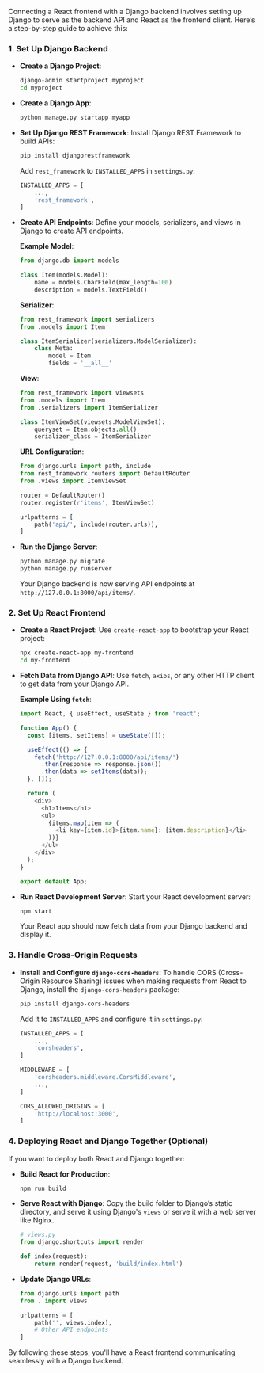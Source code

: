 Connecting a React frontend with a Django backend involves setting up Django to serve as the backend API and React as the frontend client. Here’s a step-by-step guide to achieve this:

### 1. **Set Up Django Backend**
   - **Create a Django Project**: 
     ```bash
     django-admin startproject myproject
     cd myproject
     ```
   - **Create a Django App**:
     ```bash
     python manage.py startapp myapp
     ```
   - **Set Up Django REST Framework**:
     Install Django REST Framework to build APIs:
     ```bash
     pip install djangorestframework
     ```
     Add `rest_framework` to `INSTALLED_APPS` in `settings.py`:
     ```python
     INSTALLED_APPS = [
         ...,
         'rest_framework',
     ]
     ```
   - **Create API Endpoints**:
     Define your models, serializers, and views in Django to create API endpoints.

     **Example Model**:
     ```python
     from django.db import models

     class Item(models.Model):
         name = models.CharField(max_length=100)
         description = models.TextField()
     ```

     **Serializer**:
     ```python
     from rest_framework import serializers
     from .models import Item

     class ItemSerializer(serializers.ModelSerializer):
         class Meta:
             model = Item
             fields = '__all__'
     ```

     **View**:
     ```python
     from rest_framework import viewsets
     from .models import Item
     from .serializers import ItemSerializer

     class ItemViewSet(viewsets.ModelViewSet):
         queryset = Item.objects.all()
         serializer_class = ItemSerializer
     ```

     **URL Configuration**:
     ```python
     from django.urls import path, include
     from rest_framework.routers import DefaultRouter
     from .views import ItemViewSet

     router = DefaultRouter()
     router.register(r'items', ItemViewSet)

     urlpatterns = [
         path('api/', include(router.urls)),
     ]
     ```

   - **Run the Django Server**:
     ```bash
     python manage.py migrate
     python manage.py runserver
     ```
     Your Django backend is now serving API endpoints at `http://127.0.0.1:8000/api/items/`.

### 2. **Set Up React Frontend**
   - **Create a React Project**:
     Use `create-react-app` to bootstrap your React project:
     ```bash
     npx create-react-app my-frontend
     cd my-frontend
     ```

   - **Fetch Data from Django API**:
     Use `fetch`, `axios`, or any other HTTP client to get data from your Django API.

     **Example Using `fetch`**:
     ```javascript
     import React, { useEffect, useState } from 'react';

     function App() {
       const [items, setItems] = useState([]);

       useEffect(() => {
         fetch('http://127.0.0.1:8000/api/items/')
           .then(response => response.json())
           .then(data => setItems(data));
       }, []);

       return (
         <div>
           <h1>Items</h1>
           <ul>
             {items.map(item => (
               <li key={item.id}>{item.name}: {item.description}</li>
             ))}
           </ul>
         </div>
       );
     }

     export default App;
     ```

   - **Run React Development Server**:
     Start your React development server:
     ```bash
     npm start
     ```
     Your React app should now fetch data from your Django backend and display it.

### 3. **Handle Cross-Origin Requests**
   - **Install and Configure `django-cors-headers`**:
     To handle CORS (Cross-Origin Resource Sharing) issues when making requests from React to Django, install the `django-cors-headers` package:
     ```bash
     pip install django-cors-headers
     ```
     Add it to `INSTALLED_APPS` and configure it in `settings.py`:
     ```python
     INSTALLED_APPS = [
         ...,
         'corsheaders',
     ]

     MIDDLEWARE = [
         'corsheaders.middleware.CorsMiddleware',
         ...,
     ]

     CORS_ALLOWED_ORIGINS = [
         'http://localhost:3000',
     ]
     ```

### 4. **Deploying React and Django Together (Optional)**
   If you want to deploy both React and Django together:
   - **Build React for Production**:
     ```bash
     npm run build
     ```
   - **Serve React with Django**:
     Copy the build folder to Django’s static directory, and serve it using Django's `views` or serve it with a web server like Nginx.
     ```python
     # views.py
     from django.shortcuts import render

     def index(request):
         return render(request, 'build/index.html')
     ```

   - **Update Django URLs**:
     ```python
     from django.urls import path
     from . import views

     urlpatterns = [
         path('', views.index),
         # Other API endpoints
     ]
     ```

By following these steps, you'll have a React frontend communicating seamlessly with a Django backend.